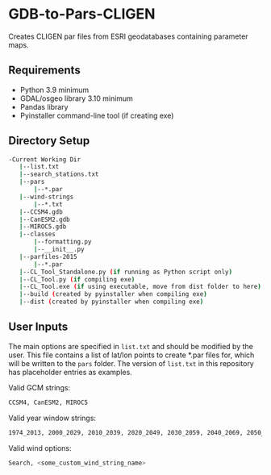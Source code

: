 # GDB-to-Pars-CLIGEN
Creates CLIGEN par files from ESRI geodatabases containing parameter maps.

## Requirements
- Python 3.9 minimum
- GDAL/osgeo library 3.10 minimum
- Pandas library
- Pyinstaller command-line tool (if creating exe)

## Directory Setup
```bash
-Current Working Dir
   |--list.txt
   |--search_stations.txt
   |--pars
       |--*.par
   |--wind-strings
       |--*.txt
   |--CCSM4.gdb
   |--CanESM2.gdb
   |--MIROC5.gdb
   |--classes
       |--formatting.py
       |--__init__.py
   |--parfiles-2015
       |--*.par
   |--CL_Tool_Standalone.py (if running as Python script only)
   |--CL_Tool.py (if compiling exe)
   |--CL_Tool.exe (if using executable, move from dist folder to here)
   |--build (created by pyinstaller when compiling exe)
   |--dist (created by pyinstaller when compiling exe)
```
## User Inputs
The main options are specified in `list.txt` and should be modified by the user. This file contains a list of lat/lon points to create *.par files for, which will be written to the `pars` folder. The version of `list.txt` in this repository has placeholder entries as examples. 

Valid GCM strings:
```sh
CCSM4, CanESM2, MIROC5
```

Valid year window strings:
```sh
1974_2013, 2000_2029, 2010_2039, 2020_2049, 2030_2059, 2040_2069, 2050_2079, 2060_2089, 2070_2099
```

Valid wind options:
```sh
Search, <some_custom_wind_string_name>
```

